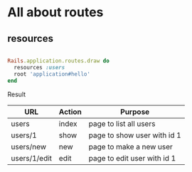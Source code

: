 # All about routes

## resources

```ruby

Rails.application.routes.draw do
  resources :users
  root 'application#hello'
end

```

Result

|URL|	Action|	Purpose|
|---|--------|--------|
|users|index|page to list all users|
|users/1|	show|page to show user with id 1|
|users/new|new|page to make a new user|
|users/1/edit|edit|page to edit user with id 1|

